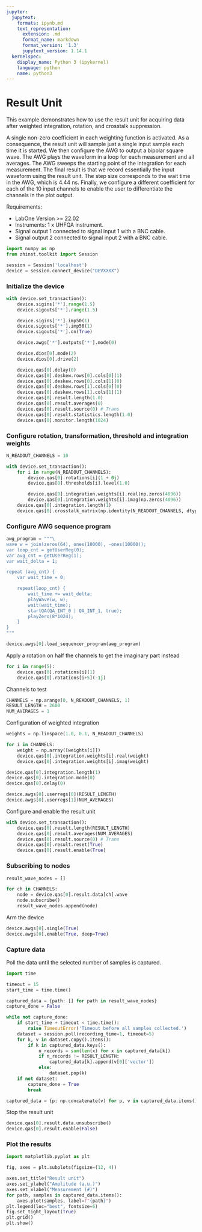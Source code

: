 ```yaml
---
jupyter:
  jupytext:
    formats: ipynb,md
    text_representation:
      extension: .md
      format_name: markdown
      format_version: '1.3'
      jupytext_version: 1.14.1
  kernelspec:
    display_name: Python 3 (ipykernel)
    language: python
    name: python3
---
```


# Result Unit

This example demonstrates how to use the result unit for acquiring data
after weighted integration, rotation, and crosstalk suppression.

A single non-zero coefficient in each weighting function is activated. As a
consequence, the result unit will sample just a single input sample each
time it is started. We then configure the AWG to output a bipolar square
wave. The AWG plays the waveform in a loop for each measurement and all
averages. The AWG sweeps the starting point of the integration for each
measurement. The final result is that we record essentially the input
waveform using the result unit. The step size corresponds to the wait time
in the AWG, which is 4.44 ns. Finally, we configure a different coefficient
for each of the 10 input channels to enable the user to differentiate the
channels in the plot output.

Requirements:

* LabOne Version >= 22.02
* Instruments:
    1 x UHFQA instrument.
* Signal output 1 connected to signal input 1 with a BNC cable.
* Signal output 2 connected to signal input 2 with a BNC cable.


```python
import numpy as np
from zhinst.toolkit import Session

session = Session('localhost')
device = session.connect_device("DEVXXXX")
```

### Initialize the device

```python
with device.set_transaction():
    device.sigins['*'].range(1.5)
    device.sigouts['*'].range(1.5)

    device.sigins['*'].imp50(1)
    device.sigouts['*'].imp50(1)
    device.sigouts['*'].on(True)

    device.awgs['*'].outputs['*'].mode(0)

    device.dios[0].mode(2)
    device.dios[0].drive(2)

    device.qas[0].delay(0)
    device.qas[0].deskew.rows[0].cols[0](1)
    device.qas[0].deskew.rows[0].cols[1](0)
    device.qas[0].deskew.rows[1].cols[0](0)
    device.qas[0].deskew.rows[1].cols[1](1)
    device.qas[0].result.length(1.0)
    device.qas[0].result.averages(0)
    device.qas[0].result.source(0) # Trans
    device.qas[0].result.statistics.length(1.0)
    device.qas[0].monitor.length(1024)
```

### Configure rotation, transformation, threshold and integration weights

```python
N_READOUT_CHANNELS = 10
```

```python
with device.set_transaction():
    for i in range(N_READOUT_CHANNELS):
        device.qas[0].rotations[i](1 + 0j)
        device.qas[0].thresholds[i].level(1.0)

        device.qas[0].integration.weights[i].real(np.zeros(4096))
        device.qas[0].integration.weights[i].imag(np.zeros(4096))
    device.qas[0].integration.length(1)
    device.qas[0].crosstalk_matrix(np.identity(N_READOUT_CHANNELS, dtype=int))

```

### Configure AWG sequence program

```python
awg_program = """\
wave w = join(zeros(64), ones(10000), -ones(10000));
var loop_cnt = getUserReg(0);
var avg_cnt = getUserReg(1);
var wait_delta = 1;

repeat (avg_cnt) {
    var wait_time = 0;

    repeat(loop_cnt) {
        wait_time += wait_delta;
        playWave(w, w);
        wait(wait_time);
        startQA(QA_INT_0 | QA_INT_1, true);
        playZero(8*1024);
    }
}
"""
```

```python
device.awgs[0].load_sequencer_program(awg_program)
```

Apply a rotation on half the channels to get the imaginary part instead

```python
for i in range(5):
    device.qas[0].rotations[i](1)
    device.qas[0].rotations[i+5](-1j)
```

Channels to test

```python
CHANNELS = np.arange(0, N_READOUT_CHANNELS, 1)
RESULT_LENGTH = 2600
NUM_AVERAGES = 1
```

Configuration of weighted integration

```python
weights = np.linspace(1.0, 0.1, N_READOUT_CHANNELS)

for i in CHANNELS:
    weight = np.array([weights[i]])
    device.qas[0].integration.weights[i].real(weight)
    device.qas[0].integration.weights[i].imag(weight)

device.qas[0].integration.length(1)
device.qas[0].integration.mode(0)
device.qas[0].delay(0)

device.awgs[0].userregs[0](RESULT_LENGTH)
device.awgs[0].userregs[1](NUM_AVERAGES)
```

Configure and enable the result unit

```python
with device.set_transaction():
    device.qas[0].result.length(RESULT_LENGTH)
    device.qas[0].result.averages(NUM_AVERAGES)
    device.qas[0].result.source(0) # Trans
    device.qas[0].result.reset(True)
    device.qas[0].result.enable(True)
```

### Subscribing to nodes

```python
result_wave_nodes = []

for ch in CHANNELS:
    node = device.qas[0].result.data[ch].wave
    node.subscribe()
    result_wave_nodes.append(node)
```

Arm the device

```python
device.awgs[0].single(True)
device.awgs[0].enable(True, deep=True)
```

### Capture data

Poll the data until the selected number of samples is captured.

```python
import time

timeout = 15
start_time = time.time()

captured_data = {path: [] for path in result_wave_nodes}
capture_done = False

while not capture_done:
    if start_time + timeout < time.time():
        raise TimeoutError('Timeout before all samples collected.')
    dataset = session.poll(recording_time=1, timeout=5)
    for k, v in dataset.copy().items():
        if k in captured_data.keys():
            n_records = sum(len(x) for x in captured_data[k])
            if n_records != RESULT_LENGTH:
                captured_data[k].append(v[0]['vector'])
            else:
                dataset.pop(k)
    if not dataset:
        capture_done = True
        break

captured_data = {p: np.concatenate(v) for p, v in captured_data.items()}
```

Stop the result unit

```python
device.qas[0].result.data.unsubscribe()
device.qas[0].result.enable(False)
```

### Plot the results

```python
import matplotlib.pyplot as plt

fig, axes = plt.subplots(figsize=(12, 4))

axes.set_title("Result unit")
axes.set_ylabel("Amplitude (a.u.)")
axes.set_xlabel("Measurement (#)")
for path, samples in captured_data.items():
    axes.plot(samples, label=f"{path}")
plt.legend(loc="best", fontsize=6)
fig.set_tight_layout(True)
plt.grid()
plt.show()
```
